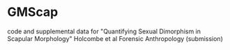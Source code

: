 # GMScap
code and supplemental data for "Quantifying Sexual Dimorphism in Scapular Morphology" Holcombe et al Forensic Anthropology (submission)
